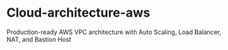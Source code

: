 # Cloud-architecture-aws
Production-ready AWS VPC architecture with Auto Scaling, Load Balancer, NAT, and Bastion Host

